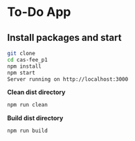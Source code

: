 # To-Do App

## Install packages and start

```bash
git clone
cd cas-fee_p1
npm install
npm start
Server running on http://localhost:3000
```

**Clean dist directory**

```bash
npm run clean
```

**Build dist directory**

```bash
npm run build
```